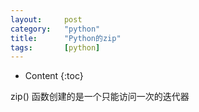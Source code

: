 ```yaml
---
layout:		post
category:	"python"
title:		"Python的zip"
tags:		[python]
---
```

- Content
{:toc}

zip() 函数创建的是一个只能访问一次的迭代器